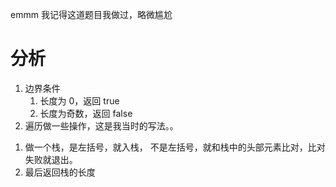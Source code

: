 emmm
我记得这道题目我做过，略微尴尬

# 分析

1. 边界条件
   1. 长度为 0，返回 true
   2. 长度为奇数，返回 false
2. 遍历做一些操作，这是我当时的写法。。

<!--  -->

1. 做一个栈，是左括号，就入栈， 不是左括号，就和栈中的头部元素比对，比对失败就退出。
2. 最后返回栈的长度
